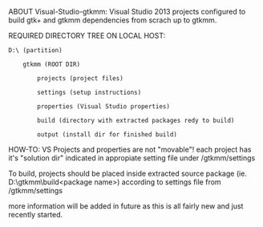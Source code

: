 ABOUT Visual-Studio-gtkmm:
Visual Studio 2013 projects configured to build gtk+ and gtkmm dependencies from scrach up to gtkmm.

REQUIRED DIRECTORY TREE ON LOCAL HOST:

    D:\ (partition)

        gtkmm (ROOT DIR)
    
            projects (project files)
        
            settings (setup instructions)
        
        	properties (Visual Studio properties)
    	
        	build (directory with extracted packages redy to build)
        	
        	output (install dir for finished build)

HOW-TO:
VS Projects and properties are not "movable"!
each project has it's "solution dir" indicated in appropiate setting file under /gtkmm/settings

To build, projects should be placed inside extracted source package (ie. D:\gtkmm\build\<package name>)
according to settings file from /gtkmm/settings

more information will be added in future as this is all fairly new and just recently started.
